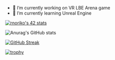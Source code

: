 - 🔭 I’m currently working on VR LBE Arena game
- 🌱 I’m currently learning Unreal Engine

[![rnoriko's 42 stats](https://badge42.vercel.app/api/v2/cl2ozease001609jpxmhqi96j/stats?cursusId=21&coalitionId=102)](https://github.com/JaeSeoKim/badge42)

![Anurag's GitHub stats](https://github-readme-stats.vercel.app/api?username=EvilGrenka&show_icons=true&theme=vue)


[![GitHub Streak](http://github-readme-streak-stats.herokuapp.com?user=EvilGrenka&theme=dark&date_format=M%20j%5B%2C%20Y%5D)](https://git.io/streak-stats)

[![trophy](https://github-profile-trophy.vercel.app/?username=EvilGrenka&theme=gruvbox)](https://github.com/ryo-ma/github-profile-trophy)
